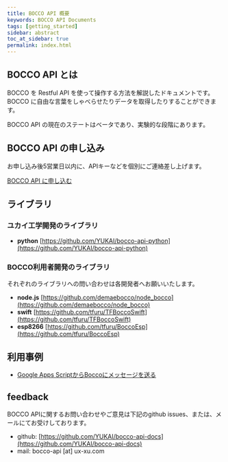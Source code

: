 ```yaml
---
title: BOCCO API 概要
keywords: BOCCO API Documents
tags: [getting_started]
sidebar: abstract
toc_at_sidebar: true
permalink: index.html
---
```


## BOCCO API とは

BOCCO を Restful API を使って操作する方法を解説したドキュメントです。BOCCO に自由な言葉をしゃべらせたりデータを取得したりすることができます。

BOCCO API の現在のステートはベータであり、実験的な段階にあります。

## BOCCO API の申し込み

お申し込み後5営業日以内に、APIキーなどを個別にご連絡差し上げます。

<a class='btn btn-primary' href='https://docs.google.com/forms/d/e/1FAIpQLSeRjTaH4j2s8-JdyvFmf8vH6Lj4ZRrp78AZufrU0pVVv9JJrA/viewform' target='_blank'>BOCCO API に申し込む</a>

## ライブラリ

### ユカイ工学開発のライブラリ

- **python** [https://github.com/YUKAI/bocco-api-python](https://github.com/YUKAI/bocco-api-python)

### BOCCO利用者開発のライブラリ

それぞれのライブラリへの問い合わせは各開発者へお願いいたします。

- **node.js** [https://github.com/demaebocco/node_bocco](https://github.com/demaebocco/node_bocco)
- **swift** [https://github.com/tfuru/TFBoccoSwift](https://github.com/tfuru/TFBoccoSwift)
- **esp8266** [https://github.com/tfuru/BoccoEsp](https://github.com/tfuru/BoccoEsp)

## 利用事例

- [Google Apps ScriptからBoccoにメッセージを送る](https://yoh7686.github.io/bocco.html)

## feedback

BOCCO APIに関するお問い合わせやご意見は下記のgithub issues、または、メールにてお受けしております。

- github: [https://github.com/YUKAI/bocco-api-docs](https://github.com/YUKAI/bocco-api-docs)
- mail: bocco-api [at] ux-xu.com
